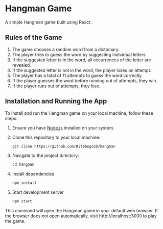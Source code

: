 # Hangman Game

A simple Hangman game built using React.

## Rules of the Game

1. The game chooses a random word from a dictionary.
2. The player tries to guess the word by suggesting individual letters.
3. If the suggested letter is in the word, all occurrences of the letter are revealed.
4. If the suggested letter is not in the word, the player loses an attempt.
5. The player has a total of 11 attempts to guess the word correctly.
6. If the player guesses the word before running out of attempts, they win.
7. If the player runs out of attempts, they lose.

## Installation and Running the App

To install and run the Hangman game on your local machine, follow these steps:

1. Ensure you have [Node.js](https://nodejs.org/) installed on your system.

2. Clone this repository to your local machine:

   ```bash
   git clone https://github.com/Ditebogo50/hangman
   ```

3. Navigate to the project directory:
   ```bash
   cd hangman
   ```

4. Install dependencies
    ```bash
    npm install
    ```

5. Start development server
    ```bash
    npm start
    ```
This command will open the Hangman game in your default web browser. If the browser does not open automatically, visit http://localhost:3000 to play the game.
